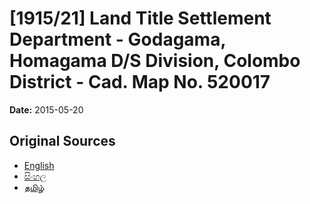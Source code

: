 # [1915/21] Land Title Settlement Department - Godagama, Homagama D/S Division, Colombo District - Cad. Map No. 520017

**Date:** 2015-05-20

## Original Sources

- [English](https://documents.gov.lk/view/extra-gazettes/2015/5/1915-21_E.pdf)
- [සිංහල](https://documents.gov.lk/view/extra-gazettes/2015/5/1915-21_S.pdf)
- [தமிழ்](https://documents.gov.lk/view/extra-gazettes/2015/5/1915-21_T.pdf)
